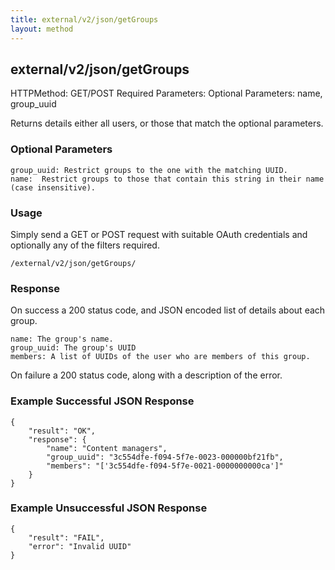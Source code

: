 ```yaml
---
title: external/v2/json/getGroups
layout: method
---
```

## external/v2/json/getGroups

HTTPMethod: GET/POST
Required Parameters: 
Optional Parameters: name, group_uuid

Returns details either all users, or those that match the optional parameters.

### Optional Parameters

    group_uuid: Restrict groups to the one with the matching UUID.
    name:  Restrict groups to those that contain this string in their name (case insensitive).

### Usage

Simply send a GET or POST request with suitable OAuth credentials and optionally any of the filters required.

`/external/v2/json/getGroups/`

### Response

On success a 200 status code, and JSON encoded list of details about each group.

    name: The group's name.
    group_uuid: The group's UUID
    members: A list of UUIDs of the user who are members of this group.

On failure a 200 status code, along with a description of the error.

### Example Successful JSON Response

    {
        "result": "OK",
        "response": {
            "name": "Content managers",
            "group_uuid": "3c554dfe-f094-5f7e-0023-000000bf21fb",
            "members": "['3c554dfe-f094-5f7e-0021-0000000000ca']"
        }
    }

### Example Unsuccessful JSON Response

    {
        "result": "FAIL",
        "error": "Invalid UUID" 
    }
